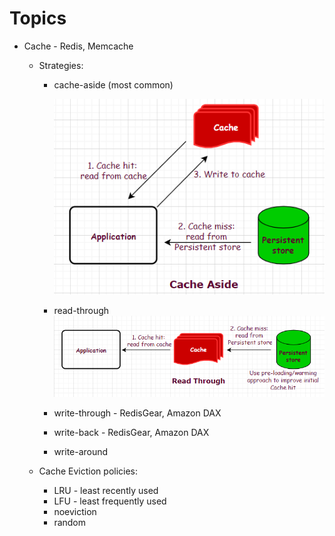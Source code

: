 # Topics

* Cache - Redis, Memcache
	* Strategies:
		* cache-aside (most common)
	
			![](images/cache-aside.png)	
		* read-through
			![](images/read-through.PNG)
		* write-through - RedisGear, Amazon DAX
		* write-back - RedisGear, Amazon DAX
		* write-around
		
	* Cache Eviction policies:
		* LRU - least recently used
		* LFU - least frequently used
		* noeviction
		* random


